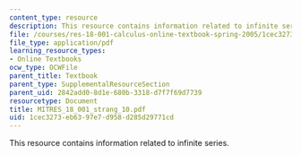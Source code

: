 ```yaml
---
content_type: resource
description: This resource contains information related to infinite series.
file: /courses/res-18-001-calculus-online-textbook-spring-2005/1cec3273eb6397e7d958d285d29771cd_MITRES_18_001_strang_10.pdf
file_type: application/pdf
learning_resource_types:
- Online Textbooks
ocw_type: OCWFile
parent_title: Textbook
parent_type: SupplementalResourceSection
parent_uid: 2842add0-8d1e-680b-3318-d7f7f69d7739
resourcetype: Document
title: MITRES_18_001_strang_10.pdf
uid: 1cec3273-eb63-97e7-d958-d285d29771cd
---
```

This resource contains information related to infinite series.

